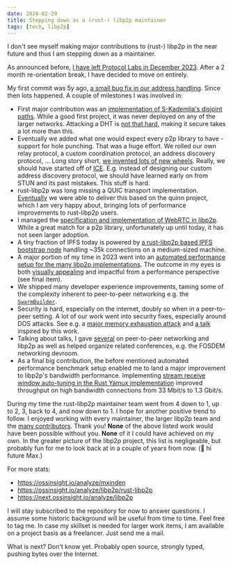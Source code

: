 ```yaml
---
date: 2024-02-29
title: Stepping down as a (rust-) libp2p maintainer
tags: [tech, libp2p]
---
```


I don't see myself making major contributions to (rust-) libp2p in the near future and thus I am stepping down as a maintainer.

As announced before, [I have left Protocol Labs in December 2023](https://github.com/libp2p/rust-libp2p/discussions/5007).
After a 2 month re-orientation break, I have decided to move on entirely.

My first commit was 5y ago, [a small bug fix in our address handling](https://github.com/libp2p/rust-libp2p/pull/1204).
Since then lots happened. A couple of milestones I was involved in:

- First major contribution was an [implementation of S-Kademlia's disjoint paths](https://discuss.libp2p.io/t/s-kademlia-lookups-over-disjoint-paths-in-rust-libp2p/571).
  While a good first project, it was never deployed on any of the larger networks.
  Attacking a DHT is [not that hard](https://arxiv.org/pdf/2307.12212.pdf), making it secure takes a lot more than this.
- Eventually we added what one would expect every p2p library to have - support for hole punching.
  That was a huge effort.
  We rolled our own relay protocol, a custom coordination protocol, an address discovery protocol, ...
  Long story short, [we invented lots of new wheels](https://blog.ipfs.tech/2022-01-20-libp2p-hole-punching/).
  Really, we should have started off of [ICE](https://en.wikipedia.org/wiki/Interactive_Connectivity_Establishment).
  E.g. instead of designing our custom address discovery protocol, we should have learned early on from STUN and its past mistakes.
  This stuff is hard.
- rust-libp2p was long missing a QUIC transport implementation.
  [Eventually](https://github.com/libp2p/rust-libp2p/issues/2883) we were able to deliver this based on the quinn project, which I am very happy about, bringing lots of performance improvements to rust-libp2p users.
- I managed the [specification and implementation of WebRTC in libp2p](https://github.com/libp2p/specs/issues/220).
  While a great match for a p2p library, unfortunately up until today, it has not seen larger adoption.
- A tiny fraction of IPFS today is powered by [a rust-libp2p based IPFS bootstrap node](https://blog.ipfs.tech/2023-rust-libp2p-based-ipfs-bootstrap-node/) handling ~35k connections on a medium-sized machine.
- A major portion of my time in 2023 went into an [automated performance setup for the many libp2p implementations](https://github.com/libp2p/test-plans/blob/master/perf/README.md).
  The outcome in my eyes is both [visually appealing](https://observablehq.com/@libp2p-workspace/performance-dashboard) and impactful from a performance perspective (see final item).
- We shipped many developer experience improvements, taming some of the complexity inherent to peer-to-peer networking e.g. the [`SwarmBuilder`](https://github.com/libp2p/rust-libp2p/pull/4120).
- Security is hard, especially on the internet, doubly so when in a peer-to-peer setting.
  A lot of our work went into security fixes, especially around DOS attacks.
  See e.g. a [major memory exhaustion attack](https://github.com/libp2p/rust-libp2p/security/advisories/GHSA-jvgw-gccv-q5p8) and [a talk](https://max-inden.de/post/2022-11-02-dos-defense-dos-and-donts/) inspired by this work.
- Talking about talks, I gave [several](https://max-inden.de/tags/talk/) on peer-to-peer networking and libp2p as well as helped organize related conferences, e.g. the FOSDEM networking devroom.
- As a final big contribution, the before mentioned automated performance benchmark setup enabled me to land a major improvement to libp2p's bandwidth performance.
  Implementing [stream receive window auto-tuning in the Rust Yamux implementation](https://github.com/libp2p/rust-yamux/pull/176) improved throughput on high bandwidth connections from 33 Mbit/s to 1.3 Gbit/s.

During my time the rust-libp2p maintainer team went from 4 down to 1, up to 2, 3, back to 4, and now down to 1.
I hope for another positive trend to follow.
I enjoyed working with every maintainer, the larger libp2p team and the [many contributors](https://github.com/libp2p/rust-libp2p/graphs/contributors).
Thank you!
**None** of the above listed work would have been possible without you.
**None** of it I could have achieved on my own.
In the greater picture of the libp2p project, this list is negligeable, but probably fun for me to look back at in a couple of years from now. (:wave: hi future Max.)

For more stats:
- https://ossinsight.io/analyze/mxinden
- https://ossinsight.io/analyze/libp2p/rust-libp2p
- https://next.ossinsight.io/analyze/libp2p

I will stay subscribed to the repository for now to answer questions.
I assume some historic background will be useful from time to time.
Feel free to tag me.
In case my skillset is needed for larger work items, I am available on a project basis as a freelancer.
Just send me a mail.

What is next?
Don't know yet.
Probably open source, strongly typed, pushing bytes over the Internet.
